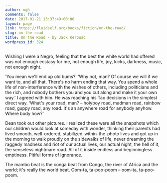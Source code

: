 ```yaml
---
author: ugh
comments: false
date: 2017-01-21 13:37:49+00:00
layout: page
link: https://fluidself.org/books/fiction/on-the-road/
slug: on-the-road
title: On the Road - by Jack Kerouac
wordpress_id: 324
---
```


Wishing I were a Negro, feeling that the best the white world had offered was not enough ecstasy for me, not enough life, joy, kicks, darkness, music, not enough night.

‘You mean we'll end up old bums?' ‘Why not, man? Of course we will if we want to, and all that. There's no harm ending that way. You spend a whole life of non-interference with the wishes of others, including politicians and the rich, and nobody bothers you and you cut along and make it your own way.' I agreed with him. He was reaching his Tao decisions in the simplest direct way. ‘What's your road, man? – holyboy road, madman road, rainbow road, guppy road, any road. It's an anywhere road for anybody anyhow. Where body how?'

Dean took out other pictures. I realized these were all the snapshots which our children would look at someday with wonder, thinking their parents had lived smooth, well-ordered, stabilized-within-the-photo lives and got up in the morning to walk proudly on the sidewalks of life, never dreaming the raggedy madness and riot of our actual lives, our actual night, the hell of it, the senseless nightmare road. All of it inside endless and beginningless emptiness. Pitiful forms of ignorance.

The mambo beat is the conga beat from Congo, the river of Africa and the world; it's really the world beat. Oom-ta, ta-poo-poom – oom-ta, ta-poo-poom.
